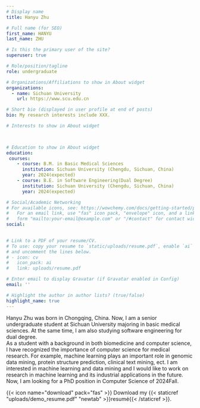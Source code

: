 ```yaml
---
# Display name
title: Hanyu Zhu

# Full name (for SEO)
first_name: HANYU
last_name: ZHU

# Is this the primary user of the site?
superuser: true

# Role/position/tagline
role: undergraduate

# Organizations/Affiliations to show in About widget
organizations:
  - name: Sichuan University
    url: https://www.scu.edu.cn

# Short bio (displayed in user profile at end of posts)
bio: My research interests include XXX.

# Interests to show in About widget

  

# Education to show in About widget
education:
 courses:
    - course: B.M. in Basic Medical Sciences
      institution: Sichuan University (Chengdu, Sichuan, China)
      year: 2024(expected)
    - course: B.E. in Software Engineering(Dual Degree)
      institution: Sichuan University (Chengdu, Sichuan, China)
      year: 2024(expected)

# Social/Academic Networking
# For available icons, see: https://wowchemy.com/docs/getting-started/page-builder/#icons
#   For an email link, use "fas" icon pack, "envelope" icon, and a link in the
#   form "mailto:your-email@example.com" or "/#contact" for contact widget.
social:
  

# Link to a PDF of your resume/CV.
# To use: copy your resume to `static/uploads/resume.pdf`, enable `ai` icons in `params.yaml`,
# and uncomment the lines below.
# - icon: cv
#   icon_pack: ai
#   link: uploads/resume.pdf

# Enter email to display Gravatar (if Gravatar enabled in Config)
email: ''

# Highlight the author in author lists? (true/false)
highlight_name: true
---
```


Hanyu Zhu was born in Chongqing, China. Now, I am a senior undergraduate student at Sichuan University majoring in basic medical sciences. At the same time, I am also studying software engineering for dual degree.
<br />As a student with a background in both biomedicine and computer science, I have recognized the importance of computer science for medical research. For example, machine learning plays an important role in genomic data mining, protein structure prediction, clinical text mining, ect. I am interested in machine learning and data mining and I would like to work on research in machine learning and its industrial applications in the future.
<br />Now, I am looking for a PhD position in Computer Science of 2024Fall.


{{< icon name="download" pack="fas" >}} Download my {{< staticref "uploads/demo_resume.pdf" "newtab" >}}resumé{{< /staticref >}}.
